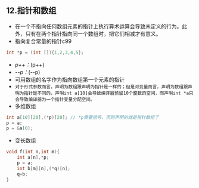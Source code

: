 ## 12.指针和数组
- 在一个不指向任何数组元素的指针上执行算术运算会导致未定义的行为。此外，只有在两个指针指向同一个数组时，把它们相减才有意义。
- 指向复合常量的指针c99
```c
int *p = (int []){1,2,3,4,5};
```
- *p++：*(p++)
- *--p：*(--p)
- 可用数组的名字作为指向数组第一个元素的指针
- `对于形式参数而言，声明为数组跟声明为指针是一样的；但是对变量而言，声明为数组跟声明为指针是不同的。声明int a[10]会导致编译器预留10个整数的空间，而声明int *a只会导致编译器为一个指针变量分配空间。`
- 多维数组
```c
int a[10][20],(*p)[20]; // *p需要括号，否则声明的就是指针数组了
p = a;
p = &a[0];
```
- 变长数组
```c
void f(int n,int m){
    int a[n],*p;
    p = a;
    int b[m][n],(*q)[n];
    q=b;
}
```